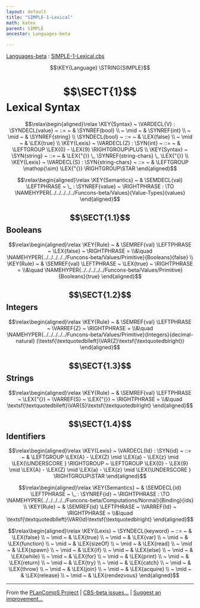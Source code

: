 ```yaml
---
layout: default
title: "SIMPLE-1-Lexical"
math: katex
parent: SIMPLE
ancestor: Languages-beta

---
```


[Languages-beta] : [SIMPLE-1-Lexical.cbs]

$$\KEY{Language} \STRING{SIMPLE}$$

# $$\SECT{1}$$ Lexical Syntax
           


$$\relax\begin{aligned}\relax
  \KEY{Syntax} ~ 
    \VARDECL{V} : \SYNDECL{value}
      ~ ::= ~ &
      \SYNREF{bool} \\
      ~ \mid ~ &  \SYNREF{int} \\
      ~ \mid ~ &  \SYNREF{string}
    \\
     \SYNDECL{bool}
      ~ ::= ~ &
      \LEX{false} \\
      ~ \mid ~ &  \LEX{true}
\\
  \KEY{Lexis} ~ 
    \VARDECL{Z} : \SYN{int}
      ~ ::= ~ & \LEFTGROUP \LEX{0} - \LEX{9} \RIGHTGROUP\PLUS
\\
  \KEY{Syntax} ~ 
     \SYN{string}
      ~ ::= ~ & \LEX{"{}} \_ \SYNREF{string-chars} \_ \LEX{"{}}
\\
  \KEY{Lexis} ~ 
    \VARDECL{S} : \SYN{string-chars}
      ~ ::= ~ & \LEFTGROUP \mathop{\sim} \LEX{"{}} \RIGHTGROUP\STAR
\end{aligned}$$

$$\relax\begin{aligned}\relax
  \KEY{Semantics} ~ 
  & \SEMDECL{val} \LEFTPHRASE ~ \_ : \SYNREF{value} ~ \RIGHTPHRASE  :  \TO \NAMEHYPER{../../../../../Funcons-beta/Values}{Value-Types}{values} 
\end{aligned}$$

## $$\SECT{1.1}$$ Booleans
           


$$\relax\begin{aligned}\relax
  \KEY{Rule} ~ 
    & \SEMREF{val} \LEFTPHRASE ~ \LEX{false} ~ \RIGHTPHRASE  = \\&\quad
      \NAMEHYPER{../../../../../Funcons-beta/Values/Primitive}{Booleans}{false}
\\
  \KEY{Rule} ~ 
    & \SEMREF{val} \LEFTPHRASE ~ \LEX{true} ~ \RIGHTPHRASE  = \\&\quad
      \NAMEHYPER{../../../../../Funcons-beta/Values/Primitive}{Booleans}{true}
\end{aligned}$$

## $$\SECT{1.2}$$ Integers
           


$$\relax\begin{aligned}\relax
  \KEY{Rule} ~ 
    & \SEMREF{val} \LEFTPHRASE ~ \VARREF{Z} ~ \RIGHTPHRASE  = \\&\quad
      \NAMEHYPER{../../../../../Funcons-beta/Values/Primitive}{Integers}{decimal-natural}
        (\textsf{\textquotedblleft}\VAR{Z}\textsf{\textquotedblright})
\end{aligned}$$

## $$\SECT{1.3}$$ Strings
           


$$\relax\begin{aligned}\relax
  \KEY{Rule} ~ 
    & \SEMREF{val} \LEFTPHRASE ~ \LEX{"{}} ~ \VARREF{S} ~ \LEX{"{}} ~ \RIGHTPHRASE  = \\&\quad
      \textsf{\textquotedblleft}\VAR{S}\textsf{\textquotedblright}
\end{aligned}$$

## $$\SECT{1.4}$$ Identifiers
           


$$\relax\begin{aligned}\relax
  \KEY{Lexis} ~ 
    \VARDECL{Id} : \SYN{id}
      ~ ::= ~ & \LEFTGROUP \LEX{A} - \LEX{Z} \mid \LEX{a} - \LEX{z} \mid \LEX{\UNDERSCORE } \RIGHTGROUP ~ \LEFTGROUP \LEX{0} - \LEX{9} \mid \LEX{A} - \LEX{Z} \mid \LEX{a} - \LEX{z} \mid \LEX{\UNDERSCORE } \RIGHTGROUP\STAR
\end{aligned}$$

$$\relax\begin{aligned}\relax
  \KEY{Semantics} ~ 
  & \SEMDECL{id} \LEFTPHRASE ~ \_ : \SYNREF{id} ~ \RIGHTPHRASE  :  \TO \NAMEHYPER{../../../../../Funcons-beta/Computations/Normal}{Binding}{ids} 
\\
  \KEY{Rule} ~ 
    & \SEMREF{id} \LEFTPHRASE ~ \VARREF{Id} ~ \RIGHTPHRASE  = \\&\quad
      \textsf{\textquotedblleft}\VAR{Id}\textsf{\textquotedblright}
\end{aligned}$$

$$\relax\begin{aligned}\relax
  \KEY{Lexis} ~ 
     \SYNDECL{keyword}
      ~ ::= ~ &
      \LEX{false} \\
      ~ \mid ~ &  \LEX{true} \\
      ~ \mid ~ &  \LEX{var} \\
      ~ \mid ~ &  \LEX{function} \\
      ~ \mid ~ &  \LEX{sizeOf} \\
      ~ \mid ~ &  \LEX{read} \\
      ~ \mid ~ &  \LEX{spawn} \\
      ~ \mid ~ &  \LEX{if} \\
      ~ \mid ~ &  \LEX{else} \\
      ~ \mid ~ &  \LEX{while} \\
      ~ \mid ~ &  \LEX{for} \\
      ~ \mid ~ &  \LEX{print} \\
      ~ \mid ~ &  \LEX{return} \\
      ~ \mid ~ &  \LEX{try} \\
      ~ \mid ~ &  \LEX{catch} \\
      ~ \mid ~ &  \LEX{throw} \\
      ~ \mid ~ &  \LEX{join} \\
      ~ \mid ~ &  \LEX{acquire} \\
      ~ \mid ~ &  \LEX{release} \\
      ~ \mid ~ &  \LEX{rendezvous}
\end{aligned}$$



[Funcons-beta]: /CBS-beta/math/Funcons-beta
  "FUNCONS-BETA"
[Unstable-Funcons-beta]: /CBS-beta/math/Unstable-Funcons-beta
  "UNSTABLE-FUNCONS-BETA"
[Languages-beta]: /CBS-beta/math/Languages-beta
  "LANGUAGES-BETA"
[Unstable-Languages-beta]: /CBS-beta/math/Unstable-Languages-beta
  "UNSTABLE-LANGUAGES-BETA"
[CBS-beta]: /CBS-beta 
  "CBS-BETA"


____

From the [PLanCompS Project] | [CBS-beta issues...] | [Suggest an improvement...]

[SIMPLE-1-Lexical.cbs]: /CBS-beta/Languages-beta/SIMPLE/SIMPLE-cbs/SIMPLE/SIMPLE-1-Lexical/SIMPLE-1-Lexical.cbs
  "CBS SOURCE FILE"
[PLanCompS Project]: https://plancomps.github.io
  "PROGRAMMING LANGUAGE COMPONENTS AND SPECIFICATIONS PROJECT HOME PAGE"
[CBS-beta issues...]: https://github.com/plancomps/CBS-beta/issues
  "CBS-BETA ISSUE REPORTS ON GITHUB"
[Suggest an improvement...]: mailto:plancomps@gmail.com?Subject=CBS-beta%20-%20comment&Body=Re%3A%20CBS-beta%20specification%20at%20SIMPLE/SIMPLE-1-Lexical/SIMPLE-1-Lexical.cbs%0A%0AComment/Query/Issue/Suggestion%3A%0A%0A%0ASignature%3A%0A 
  "GENERATE AN EMAIL TEMPLATE"
